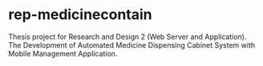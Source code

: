 # rep-medicinecontain
Thesis project for Research and Design 2 (Web Server and Application). The Development of Automated Medicine Dispensing Cabinet System with Mobile Management Application.
